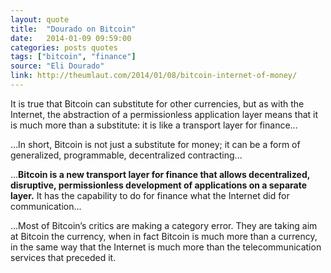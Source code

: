 ```yaml
---
layout: quote
title:  "Dourado on Bitcoin"
date:   2014-01-09 09:59:00
categories: posts quotes
tags: ["bitcoin", "finance"]
source: "Eli Dourado"
link: http://theumlaut.com/2014/01/08/bitcoin-internet-of-money/
---
```


It is true that Bitcoin can substitute for other currencies, but as with the Internet, the abstraction of a permissionless application layer means that it is much more than a substitute: it is like a transport layer for finance...

...In short, Bitcoin is not just a substitute for money; it can be a form of generalized, programmable, decentralized contracting...

...<b>Bitcoin is a new transport layer for finance that allows decentralized, disruptive, permissionless development of applications on a separate layer.</b> It has the capability to do for finance what the Internet did for communication...

...Most of Bitcoin’s critics are making a category error. They are taking aim at Bitcoin the currency, when in fact Bitcoin is much more than a currency, in the same way that the Internet is much more than the telecommunication services that preceded it.